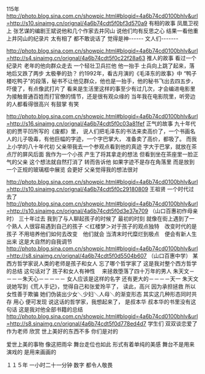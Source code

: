 115年
http://photo.blog.sina.com.cn/showpic.html#blogid=4a6b74cd0100bhlv&url=http://s10.sinaimg.cn/orignal/4a6b74cdt5f0bf3d570a9
有相的故事
凤凰卫视上  张艺谋的编剧王斌说他和几个作家去井冈山
说他们均有反思之心  结果一看他重上井冈山的纪录片 太有相了 都不敢说话了
觉得是神------
文人们-------
 
http://photo.blog.sina.com.cn/showpic.html#blogid=4a6b74cd0100bhlv&url=http://s4.sinaimg.cn/orignal/4a6b74cdt5f0c22f28a63
推人的故事
看过一个纪录片  老年的他向群众走去  一个轻壮卫兵拦他
他一抬手  士兵向上跳了起来，落地后又跌了两步
太极拳的劲？
约1992年，看古月演的《毛泽东的故事》中 “鸭子楼吃鸭子”的段落，秘书不让他见群众，他也是一抬手，他的秘书飞出去四五步，吓傻了，有点像武打片了
看来是生活里这样的事至少有过几次，才会编进电影里
为接触普通百姓而打官僚的情节，还是很有观众缘的
当年我在电影院里，听旁边的人都看得很高兴
有鼓掌
有笑
 
http://photo.blog.sina.com.cn/showpic.html#blogid=4a6b74cd0100bhlv&url=http://s16.sinaimg.cn/orignal/4a6b74cdt5f0c03a81fef
正气的故事
九十年代初的贾平凹所写的《废都》里，
说人们把毛泽东的书法来卖高价了，一个书画名人的儿子吸毒，有他巨幅的字迹，一个字巴掌大，
准备卖了高价，都吸了。 
而我上小学的八十年代初  父亲带我去一个参观点看到他的真迹  字大于巴掌，就放在茶点厅的屏风后面
我作为一个小孩
产生了将其拿走的想法
但看到坐在茶座里一脸正气的父亲
这个想法就自然打消了
转而告诉他 如果字迹不是存在角落里  而是放到一个正规的玻璃框中展览 会更好
父亲觉得我的想法很对
 
http://photo.blog.sina.com.cn/showpic.html#blogid=4a6b74cd0100bhlv&url=http://s10.sinaimg.cn/orignal/4a6b74cdt5f0c29180809
王祖贤
一个时代过去了
http://photo.blog.sina.com.cn/showpic.html#blogid=4a6b74cd0100bhlv&url=http://s10.sinaimg.cn/orignal/4a6b74cdt5f0d3e37e709
（山口百惠初作母亲时）
三十年过去
我到了与人聊起孩子的时候了
最初的时刻
就像在街上遇到了一个熟人
人很容易遇到自己的孩子
＜红楼梦＞对于孩子的观点独特　改变时代的是孩子
不用培养他们如何去改变　他们就会
当清末时代糜烂到极点　便会有新人生出来
这是大自然的自我调节
http://photo.blog.sina.com.cn/showpic.html#blogid=4a6b74cd0100bhlv&url=http://s8.sinaimg.cn/orignal/4a6b74cdt5f0d5504b607
（山口百惠中学）
某西方哲学家说人类的老师是孩子和女人
忘了哪个哲学家了
这是我对整个西方哲学的总结
这句话对了
孩子和女人有神性　
来拯救堕落了四十万年的男人
朱天文－－－－朱天心－－－－－
女人应该是这样的名字
还有更大的－－－－天一
朱天文说她写到《荒人手记》，觉得自己和张爱玲平了，
读此，高兴
因为承担拯救
所以女性善于欺骗
她们伪装出少女＼少妇＼人母＼的渐变形态
其实这几种形态同时共存
用心
便可发现
说这话的哲学家，我想起来了，
是叔本华
叔本华的书里没有这句话
这是我对他全部书籍的总结
http://photo.blog.sina.com.cn/showpic.html#blogid=4a6b74cd0100bhlv&url=http://s8.sinaimg.cn/orignal/4a6b74cdt5f0d778ed4d7
学生们
双双谈恋爱了
作为老师
欣赏
世上美好的东西不多
你们是对的
 
爱世上美的事物
像这把雨伞
舞台走位也如此
形式有着单纯的美感
舞台不是用来演戏的
是用来画画的
 
１１５年
一小时二十一分钟
数字
都令人敬畏
 
 
 
 
   
